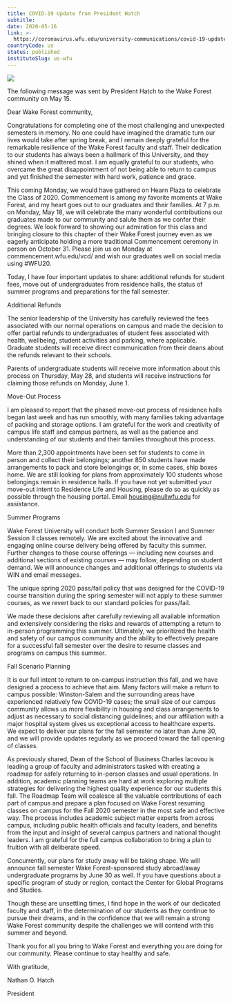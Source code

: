 ```yaml
---
title: COVID-19 Update from President Hatch
subtitle: 
date: 2020-05-16
link: >-
  https://coronavirus.wfu.edu/university-communications/covid-19-update-from-president-hatch-4/
countryCode: us
status: published
instituteSlug: us-wfu
---
```

![](https://prod.wp.cdn.aws.wfu.edu/sites/369/2020/03/C19_Covid-1920x1080-1.jpg)

The following message was sent by President Hatch to the Wake Forest community on May 15.

Dear Wake Forest community,

Congratulations for completing one of the most challenging and unexpected semesters in memory. No one could have imagined the dramatic turn our lives would take after spring break, and I remain deeply grateful for the remarkable resilience of the Wake Forest faculty and staff. Their dedication to our students has always been a hallmark of this University, and they shined when it mattered most. I am equally grateful to our students, who overcame the great disappointment of not being able to return to campus and yet finished the semester with hard work, patience and grace.

This coming Monday, we would have gathered on Hearn Plaza to celebrate the Class of 2020. Commencement is among my favorite moments at Wake Forest, and my heart goes out to our graduates and their families. At 7 p.m. on Monday, May 18, we will celebrate the many wonderful contributions our graduates made to our community and salute them as we confer their degrees. We look forward to showing our admiration for this class and bringing closure to this chapter of their Wake Forest journey even as we eagerly anticipate holding a more traditional Commencement ceremony in person on October 31. Please join us on Monday at commencement.wfu.edu/vcd/ and wish our graduates well on social media using #WFU20.

Today, I have four important updates to share: additional refunds for student fees, move out of undergraduates from residence halls, the status of summer programs and preparations for the fall semester.

Additional Refunds

The senior leadership of the University has carefully reviewed the fees associated with our normal operations on campus and made the decision to offer partial refunds to undergraduates of student fees associated with health, wellbeing, student activities and parking, where applicable. Graduate students will receive direct communication from their deans about the refunds relevant to their schools.

Parents of undergraduate students will receive more information about this process on Thursday, May 28, and students will receive instructions for claiming those refunds on Monday, June 1.

Move-Out Process

I am pleased to report that the phased move-out process of residence halls began last week and has run smoothly, with many families taking advantage of packing and storage options. I am grateful for the work and creativity of campus life staff and campus partners, as well as the patience and understanding of our students and their families throughout this process.

More than 2,300 appointments have been set for students to come in person and collect their belongings; another 850 students have made arrangements to pack and store belongings or, in some cases, ship boxes home. We are still looking for plans from approximately 100 students whose belongings remain in residence halls. If you have not yet submitted your move-out intent to Residence Life and Housing, please do so as quickly as possible through the housing portal. Email housing@nullwfu.edu for assistance.

Summer Programs

Wake Forest University will conduct both Summer Session I and Summer Session II classes remotely. We are excited about the innovative and engaging online course delivery being offered by faculty this summer. Further changes to those course offerings — including new courses and additional sections of existing courses — may follow, depending on student demand. We will announce changes and additional offerings to students via WIN and email messages.

The unique spring 2020 pass/fail policy that was designed for the COVID-19 course transition during the spring semester will not apply to these summer courses, as we revert back to our standard policies for pass/fail.

We made these decisions after carefully reviewing all available information and extensively considering the risks and rewards of attempting a return to in-person programming this summer. Ultimately, we prioritized the health and safety of our campus community and the ability to effectively prepare for a successful fall semester over the desire to resume classes and programs on campus this summer.

Fall Scenario Planning

It is our full intent to return to on-campus instruction this fall, and we have designed a process to achieve that aim. Many factors will make a return to campus possible: Winston-Salem and the surrounding areas have experienced relatively few COVID-19 cases; the small size of our campus community allows us more flexibility in housing and class arrangements to adjust as necessary to social distancing guidelines; and our affiliation with a major hospital system gives us exceptional access to healthcare experts. We expect to deliver our plans for the fall semester no later than June 30, and we will provide updates regularly as we proceed toward the fall opening of classes.

As previously shared, Dean of the School of Business Charles Iacovou is leading a group of faculty and administrators tasked with creating a roadmap for safely returning to in-person classes and usual operations. In addition, academic planning teams are hard at work exploring multiple strategies for delivering the highest quality experience for our students this fall. The Roadmap Team will coalesce all the valuable contributions of each part of campus and prepare a plan focused on Wake Forest resuming classes on campus for the Fall 2020 semester in the most safe and effective way. The process includes academic subject matter experts from across campus, including public health officials and faculty leaders, and benefits from the input and insight of several campus partners and national thought leaders. I am grateful for the full campus collaboration to bring a plan to fruition with all deliberate speed.

Concurrently, our plans for study away will be taking shape. We will announce fall semester Wake Forest-sponsored study abroad/away undergraduate programs by June 30 as well. If you have questions about a specific program of study or region, contact the Center for Global Programs and Studies.

Though these are unsettling times, I find hope in the work of our dedicated faculty and staff, in the determination of our students as they continue to pursue their dreams, and in the confidence that we will remain a strong Wake Forest community despite the challenges we will contend with this summer and beyond.

Thank you for all you bring to Wake Forest and everything you are doing for our community. Please continue to stay healthy and safe.

With gratitude,

Nathan O. Hatch

President